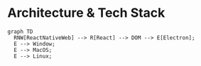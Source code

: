 # Architecture & Tech Stack

```mermaid
graph TD
  RNW[ReactNativeWeb] --> R[React] --> DOM --> E[Electron];
  E --> Window;
  E --> MacOS;
  E --> Linux;
```
